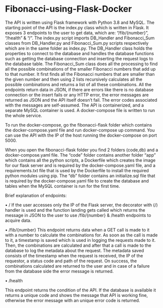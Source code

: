 # Fibonacci-using-Flask-Docker

The API is written using Flask framework with Python 3.8 and MySQL. The starting point of the API is the index.py class which is written in Flask. It exposes 3 endpoints to the user to get data, which are: “/fib/{number}”, “/health” & “/”. The index.py script imports DB_Handler and Fibonacci_Sum classes from DB_Handler.py and Fibonacci_Sum.py scripts respectively which are in the same folder as index.py. The DB_Handler class holds the properties to connect to the database and handles the database functions such as getting the database connection and inserting the request logs to the database table. The Fibonacci_Sum class does all the processing to find all the possible combinations of the smaller Fibonacci numbers that add up to that number. It first finds all the Fibonacci numbers that are smaller than the given number and then using 2 lists recursively calculates all the possible combinations and returns a list of all these combinations.
All the endpoints return data in JSON, if there are errors like there is no database connection or the insert fails or any HTTP error, the error messages are returned as JSON and the API itself doesn’t fail. The error codes associated with the messages are self-assumed.
The API is containerized, and a separate MySQL container is used. A docker-compose file is written to run the whole service.

To run the docker-compose, go the fibonacci-flask folder which contains the docker-compose.yaml file and run docker-compose up command. You can use the API with the IP of the host running the docker-compose on port 5000.

When you open the fibonacci-flask folder you find 2 folders (code,db) and a docker-compose.yaml file. 
The “code” folder contains another folder “app” which contains all the python scripts, a Dockerfile which creates the image for our flask server and is required by the docker-compose.yaml file, and a requirements.txt file that is used by the Dockerfile to install the required python modules using pip.
The “db” folder contains an initialize.sql file that is required by the docker-compose.yaml file to create the database and tables when the MySQL container is run for the first time.

Brief explanation of endpoints:

•	/
If the user accesses only the IP of the Flask server, the decorator with (/) handler is used and the function landing gets called which returns the message in JSON to the user to use  /fib/{number} & /health endpoints to acquire data.

•	/fib/{number}
This endpoint returns data when a GET call is made to it with a number to calculate the combinations for. As soon as the call is made to it, a timestamp is saved which is used in logging the requests made to it. Then, the combinations are calculated and after that a call is made to the database to log the metadata about the request. The metadata saved consists of the timestamp when the request is received, the IP of the requestor, a status code and path of the request. On success, the combinations calculated are returned to the user and in case of a failure from the database side the error message is returned.

•	/health

This endpoint returns the condition of the API. If the database is available it returns a unique code and shows the message that API is working fine, otherwise the error message with an unique error code is returned.

